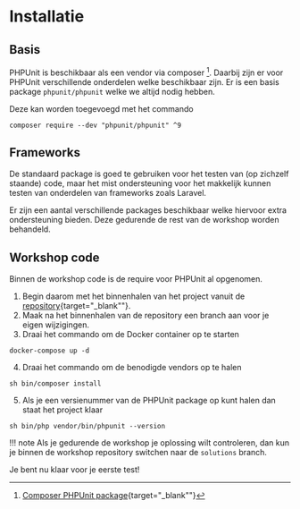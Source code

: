 Installatie
===========

## Basis
PHPUnit is beschikbaar als een vendor via composer [^composer].
Daarbij zijn er voor PHPUnit verschillende onderdelen welke beschikbaar zijn.
Er is een basis package `phpunit/phpunit` welke we altijd nodig hebben.

Deze kan worden toegevoegd met het commando

``` shell
composer require --dev "phpunit/phpunit" ^9
```

## Frameworks
De standaard package is goed te gebruiken voor het testen van (op zichzelf staande)
code, maar het mist ondersteuning voor het makkelijk kunnen testen van onderdelen van
frameworks zoals Laravel.

Er zijn een aantal verschillende packages beschikbaar welke hiervoor extra
ondersteuning bieden. Deze gedurende de rest van de workshop worden behandeld.

## Workshop code
Binnen de workshop code is de require voor PHPUnit al opgenomen.

1. Begin daarom met het binnenhalen van het project vanuit de
[repository](https://bitbucket.org/assuradeurengilde/unit-testing-workshop){target="_blank""}.
2. Maak na het binnenhalen van de repository een branch aan voor je eigen wijzigingen.
3. Draai het commando om de Docker container op te starten
```shell
docker-compose up -d
```
4. Draai het commando om de benodigde vendors op te halen
```shell
sh bin/composer install
```
5. Als je een versienummer van de PHPUnit package op kunt halen dan staat het project klaar
```shell
sh bin/php vendor/bin/phpunit --version
```

!!! note
    Als je gedurende de workshop je oplossing wilt controleren, dan kun je binnen
    de workshop repository switchen naar de `solutions` branch.

Je bent nu klaar voor je eerste test!

[^composer]: [Composer PHPUnit package](https://packagist.org/packages/phpunit/phpunit){target="_blank""}